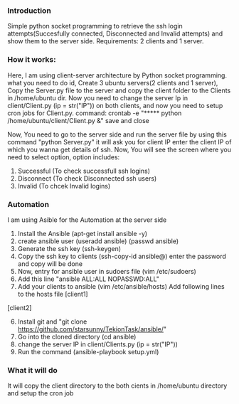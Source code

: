 ### Introduction ###
Simple python socket programming to retrieve the ssh login attempts(Succesfully connected, Disconnected and Invalid attempts) and show them
to the server side.
Requirements:
2 clients and 1 server.

### How it works: ###
Here, I am using client-server architecture by Python socket programming.
what you need to do id, Create 3 ubuntu servers(2 clients and 1 server), Copy the Server.py file to the server and copy the client folder
to the Clients in /home/ubuntu dir.
Now you need to change the server Ip in client/Client.py (ip = str("IP")) on both clients, and now you need to setup cron jobs for 
Client.py.
command: crontab -e
"***** python /home/ubuntu/client/Client.py &"
save and close

Now, You need to go to the server side and run the server file by using this command "python Server.py" it will ask you for client IP
enter the client IP of which you wanna get details of ssh.
Now, You will see the screen where you need to select option, option includes:
1. Successful (To check successfull ssh logins)
2. Disconnect (To check Disconnected ssh users)
3. Invalid    (To chcek Invalid logins)


### Automation ###
I am using Asible for the Automation at the server side
1. Install the Ansible (apt-get install ansible -y)
2. create ansible user (useradd ansible) (passwd ansible)
3. Generate the ssh key (ssh-keygen)
4. Copy the ssh key to clients (ssh-copy-id ansible@<IP>) enter the password and copy will be done
5. Now, entry for ansible user in sudoers file (vim /etc/sudoers)
6. Add this line "ansible ALL:ALL  NOPASSWD:ALL"  
7. Add your clients to ansible (vim /etc/ansible/hosts)
Add following lines to the hosts file
[client1]
<IP>

[client2]
<IP>

6. Install git and "git clone https://github.com/starsunny/TekionTask/ansible/"
7. Go into the cloned directory (cd ansible)
8. change the server IP in client/Clients.py (ip = str("IP"))
8. Run the command (ansible-playbook setup.yml)

### What it will do ##
It will copy the client directory to the both cients in /home/ubuntu directory
and setup the cron job


